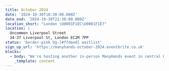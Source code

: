 ```yaml
---
title: October 2024
date: '2024-10-30T18:30:00.000Z'
date_end: '2024-10-30T21:30:00.000Z'
location_short: "London \U0001F1EC\U0001F1E7"
location: |
  Uncommon Liverpool Street
  34-37 Liverpool St, London EC2M 7PP
status: 'border-pink bg-[#ffdeed] waitlist'
sign_up_url: 'https://manyhands-october-2024.eventbrite.co.uk'
blocks:
  - body: "We're hosting another in-person ManyHands event in central London and we'd love to see you there.\U0001F918\n\nOur ManyHands October 2024 edition is brought to you by Digital Product People!\n\nWith our randomiser spinning up a unique product challenge on the night and speakers on board to spark inspiration, you're guaranteed a fun & creative evening! \U0001F64C\n\nGet ready to connect, learn, and collaborate with like-minded digital product enthusiasts. Network with likeminded pros, explore fun product challenges, and join our community of experts.\n\nWe'll provide great talks, hot pizza and cold drinks. What more would you like?!\n\nSee you there!\n"
    _template: content
---
```

